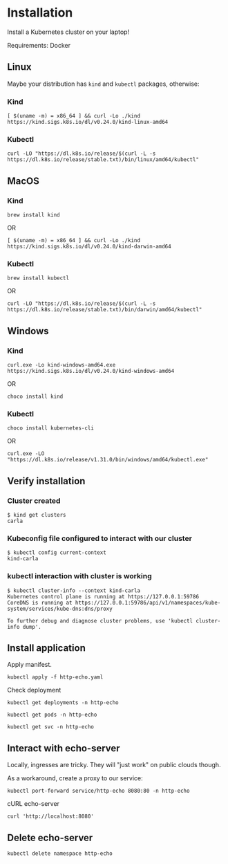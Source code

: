 # Installation

Install a Kubernetes cluster on your laptop!

Requirements: Docker

## Linux

Maybe your distribution has `kind` and `kubectl` packages, otherwise:

### Kind

```
[ $(uname -m) = x86_64 ] && curl -Lo ./kind https://kind.sigs.k8s.io/dl/v0.24.0/kind-linux-amd64
```

### Kubectl

```
curl -LO "https://dl.k8s.io/release/$(curl -L -s https://dl.k8s.io/release/stable.txt)/bin/linux/amd64/kubectl"
```

## MacOS

### Kind

```
brew install kind
```

OR

```
[ $(uname -m) = x86_64 ] && curl -Lo ./kind https://kind.sigs.k8s.io/dl/v0.24.0/kind-darwin-amd64
```

### Kubectl

```
brew install kubectl
```

OR

```
curl -LO "https://dl.k8s.io/release/$(curl -L -s https://dl.k8s.io/release/stable.txt)/bin/darwin/amd64/kubectl"
```

## Windows

### Kind

```
curl.exe -Lo kind-windows-amd64.exe https://kind.sigs.k8s.io/dl/v0.24.0/kind-windows-amd64
```

OR

```
choco install kind
```

### Kubectl

```
choco install kubernetes-cli
```

OR

```
curl.exe -LO "https://dl.k8s.io/release/v1.31.0/bin/windows/amd64/kubectl.exe"
```

## Verify installation

### Cluster created

```
$ kind get clusters
carla
```

### Kubeconfig file configured to interact with our cluster

```
$ kubectl config current-context
kind-carla
```

### kubectl interaction with cluster is working

```
$ kubectl cluster-info --context kind-carla
Kubernetes control plane is running at https://127.0.0.1:59786
CoreDNS is running at https://127.0.0.1:59786/api/v1/namespaces/kube-system/services/kube-dns:dns/proxy

To further debug and diagnose cluster problems, use 'kubectl cluster-info dump'.
```

## Install application

Apply manifest.

```
kubectl apply -f http-echo.yaml
```

Check deployment

```
kubectl get deployments -n http-echo
```

```
kubectl get pods -n http-echo
```

```
kubectl get svc -n http-echo
```

## Interact with echo-server

Locally, ingresses are tricky. They will "just work" on public clouds though.

As a workaround, create a proxy to our service:

```
kubectl port-forward service/http-echo 8080:80 -n http-echo
```

cURL echo-server

```
curl 'http://localhost:8080'
```

## Delete echo-server

```
kubectl delete namespace http-echo
```
